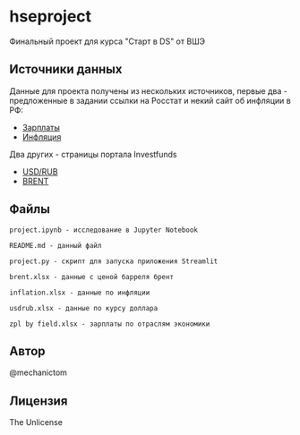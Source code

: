 # hseproject
Финальный проект для курса "Старт в DS" от ВШЭ

## Источники данных
Данные для проекта получены из нескольких источников, первые два - предложенные в задании ссылки на Росстат и некий сайт об инфляции в РФ:
* [Зарплаты](https://rosstat.gov.ru/labor_market_employment_salaries)
* [Инфляция](https://уровень-инфляции.рф/%D1%82%D0%B0%D0%B1%D0%BB%D0%B8%D1%86%D1%8B-%D0%B8%D0%BD%D1%84%D0%BB%D1%8F%D1%86%D0%B8%D0%B8)

Два других - страницы портала Investfunds
* [USD/RUB](https://investfunds.ru/indexes/39/)
* [BRENT](https://investfunds.ru/indexes/624/)

## Файлы

	project.ipynb - исследование в Jupyter Notebook

	README.md - данный файл

	project.py - скрипт для запуска приложения Streamlit

	brent.xlsx - данные с ценой барреля брент

	inflation.xlsx - данные по инфляции

	usdrub.xlsx - данные по курсу доллара

	zpl by field.xlsx - зарплаты по отраслям экономики

## Автор
@mechanictom

## Лицензия
The Unlicense
